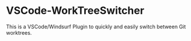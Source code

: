 # VSCode-WorkTreeSwitcher
This is a VSCode/Windsurf Plugin to quickly and easily switch between Git worktrees.
